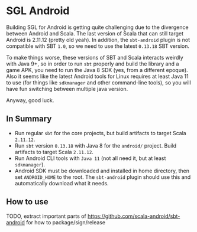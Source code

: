 # SGL Android

Building SGL for Android is getting quite challenging due to the divergence between Android and Scala. The last
version of Scala that can still target Android is 2.11.12 (pretty old yeah). In addition, the `sbt-android` plugin
is not compatible with SBT `1.0`, so we need to use the latest `0.13.18` SBT version.

To make things worse, these versions of SBT and Scala interacts weirdly with Java 9+, so in order to run `sbt` properly
and build the library and a game APK, you need to run the Java 8 SDK (yes, from a different epoque). Also it seems like
the latest Android tools for Linux requires at least Java 11 to use (for things like `sdkmanager` and other command-line tools), so you will
have fun switching between multiple java version.

Anyway, good luck.

## In Summary

* Run regular `sbt` for the core projects, but build artifacts to target Scala
  `2.11.12`.
* Run `sbt` version `0.13.18` with Java 8 for the `android/` project. Build
  artifacts to target Scala `2.11.12`.
* Run Android CLI tools with `Java 11` (not all need it, but at least `sdkmanager`).
* Android SDK must be downloaded and installed in home directory, then set
  `ANDROID_HOME` to the root. The `sbt-android` plugin should use this and
  automatically download what it needs.

## How to use

TODO, extract important parts of https://github.com/scala-android/sbt-android for how to package/sign/release
